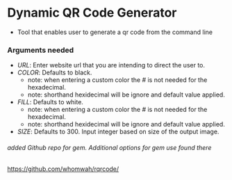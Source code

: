 # Dynamic QR Code Generator

- Tool that enables user to generate a qr code from the command line

### Arguments needed

- *URL*:  Enter website url that you are intending to direct the user to.
- *COLOR*: Defaults to black.
	- note: when entering a custom color the # is not needed for the hexadecimal. 
	- note: shorthand hexidecimal will be ignore and default value applied.
- *FILL*: Defaults to white.
	- note: when entering a custom color the # is not needed for the hexadecimal. 
	- note: shorthand hexidecimal will be ignore and default value applied.
- *SIZE*: Defaults to 300. Input integer based on size of the output image. 

###### added Github repo for gem. Additional options for gem use found there
https://github.com/whomwah/rqrcode/

